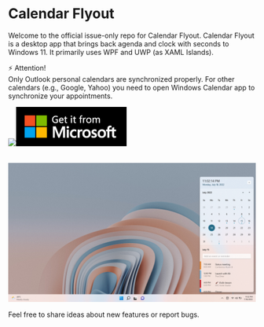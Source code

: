 # Calendar Flyout

Welcome to the official issue-only repo for Calendar Flyout. Calendar Flyout is a desktop app that brings back agenda and clock with seconds to Windows 11. It primarily uses WPF and UWP (as XAML Islands).

⚡ Attention!  
Only Outlook personal calendars are synchronized properly. For other calendars (e.g., Google, Yahoo) you need to open Windows Calendar app to synchronize your appointments.

<a href="https://www.microsoft.com/store/apps/9P2B3PLJXH3V">
<img src="https://store-images.s-microsoft.com/image/apps.16617.14565777777550263.eec22724-04b8-4632-afaa-a8db3d49bac1.04529260-ca79-4fb4-b35e-71768ad4f0b1" width=80/><img src="https://github.com/michalleptuch/michalleptuch/blob/main/images/get.png?raw=true" height=80 /></a>
<br><br>

![](images/CalendarFlyoutHero.png)  

Feel free to share ideas about new features or report bugs.
